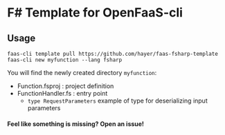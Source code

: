 # F# Template for OpenFaaS-cli 

## Usage

```shell
faas-cli template pull https://github.com/hayer/faas-fsharp-template
faas-cli new myfunction --lang fsharp
```

You will find the newly created directory ```myfunction```:
 * Function.fsproj : project definition
 * FunctionHandler.fs : entry point
   * ```type RequestParameters``` example of type for deserializing input parameters

#### Feel like something is missing? Open an issue!